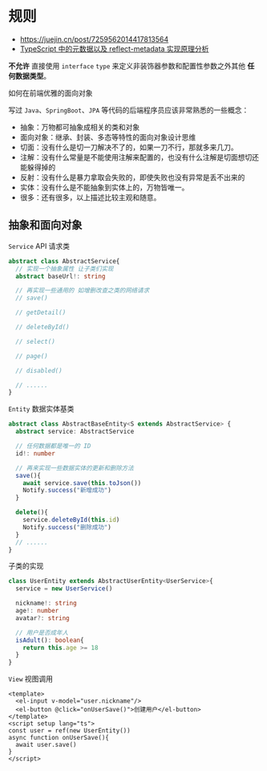 # 规则

- https://juejin.cn/post/7259562014417813564
- [TypeScript 中的元数据以及 reflect-metadata 实现原理分析](https://juejin.cn/post/7255561917682991163)

**不允许** 直接使用 `interface` `type` 来定义非装饰器参数和配置性参数之外其他 **任何数据类型**。

如何在前端优雅的面向对象

写过 `Java`、`SpringBoot`、`JPA` 等代码的后端程序员应该非常熟悉的一些概念：

- 抽象：万物都可抽象成相关的类和对象
- 面向对象：继承、封装、多态等特性的面向对象设计思维
- 切面：没有什么是切一刀解决不了的，如果一刀不行，那就多来几刀。
- 注解：没有什么常量是不能使用注解来配置的，也没有什么注解是切面想切还能躲得掉的
- 反射：没有什么是暴力拿取会失败的，即使失败也没有异常是丢不出来的
- 实体：没有什么是不能抽象到实体上的，万物皆唯一。
- 很多：还有很多，以上描述比较主观和随意。

## 抽象和面向对象

`Service` API 请求类

```ts
abstract class AbstractService{
  // 实现一个抽象属性 让子类们实现
  abstract baseUrl!: string

  // 再实现一些通用的 如增删改查之类的网络请求
  // save()

  // getDetail()

  // deleteById()

  // select()

  // page()

  // disabled()

  // ......
}
```

`Entity` 数据实体基类

```ts
abstract class AbstractBaseEntity<S extends AbstractService> {
  abstract service: AbstractService

  // 任何数据都是唯一的 ID
  id!: number

  // 再来实现一些数据实体的更新和删除方法
  save(){
    await service.save(this.toJson())
    Notify.success("新增成功")
  }

  delete(){
    service.deleteById(this.id)
    Notify.success("删除成功")
  }
  // ......
}
```

子类的实现

```ts
class UserEntity extends AbstractUserEntity<UserService>{
  service = new UserService()

  nickname!: string
  age!: number
  avatar?: string

  // 用户是否成年人
  isAdult(): boolean{
    return this.age >= 18
  }
}
```

`View` 视图调用

```vue
<template>
  <el-input v-model="user.nickname"/>
  <el-button @click="onUserSave()">创建用户</el-button>
</template>
<script setup lang="ts">
const user = ref(new UserEntity())
async function onUserSave(){
  await user.save()
}
</script>

```
